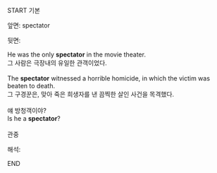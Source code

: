 START
기본

앞면:
spectator


뒷면:
<div><div>He was the only <strong>spectator</strong> in the movie theater. </div><div><div>그 사람은 극장내의 유일한 관객이었다.</div></div></div><div><br></div><div><div>The <strong>spectator</strong> witnessed a horrible homicide, in which the victim was beaten to death. </div><div><div>그 구경꾼은, 맞아 죽은 희생자를 낸 끔찍한 살인 사건을 목격했다.</div></div></div><div><br></div><div><div><div><span>얘 방청객이야?</span></div></div><div><div><span>Is he a <strong>spectator</strong>?</span></div></div></div><div><br></div><div>관중</div>


해석:
<!--ID: 1746614454725-->
END
